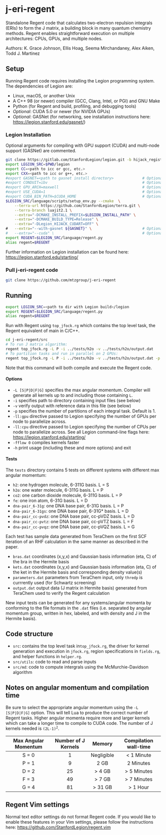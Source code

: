 # j-eri-regent

Standalone Regent code that calculates two-electron repulsion integrals (ERIs) to form the J matrix, a building block in many quantum chemistry methods. Regent enables straightforward execution on multiple architectures: CPUs, GPUs, and multiple nodes.

Authors: K. Grace Johnson, Ellis Hoag, Seema Mirchandaney, Alex Aiken, Todd J. Martinez

## Setup

Running Regent code requires installing the Legion programming system. The dependencies of Legion are:
- Linux, macOS, or another Unix
- A C++ 98 (or newer) compiler (GCC, Clang, Intel, or PGI) and GNU Make
- Python (for Regent and build, profiling, and debugging tools)
- *Optional*: CUDA 5.0 or newer (for NVIDIA GPUs)
- *Optional*: GASNet (for networking, see installation instructions here: https://legion.stanford.edu/gasnet/)

### Legion Installation
Optional arguments for compiling with GPU support (CUDA) and multi-node support (GASNet) are commented. 

```bash
git clone https://gitlab.com/StanfordLegion/legion.git -b hijack_registration_hack
export LEGION_SRC=$PWD/legion
export CC=<path to icc or gcc, etc.>
export CXX=<path to icc or g++, etc.>
#export GASNET=<path to gasnet install directory>             # Optional, multi-node
#export CONDUIT=ibv                                           # Optional, multi-node (also set as `mpi`)
#export GPU_ARCH=maxwell                                      # Optional, GPU (set to desired arch.)
#export USE_CUDA=1                                            # Optional, GPU
#export CUDA_BIN_PATH=$CUDA_HOME                              # Optional, GPU
$LEGION_SRC/language/scripts/setup_env.py --cmake  \
    --terra-url https://github.com/StanfordLegion/terra.git \
    --terra-branch luajit2.1 \
    --extra="-DCMAKE_INSTALL_PREFIX=$LEGION_INSTALL_PATH" \
    --extra="-DCMAKE_BUILD_TYPE=Release" \
    --extra="-DLegion_HIJACK_CUDART=OFF" \
#   --extra="--with-gasnet ${GASNET}" \                       # Optional, multi-node
#   --extra="--cuda" \                                        # Optional, GPU
export REGENT=$LEGION_SRC/language/regent.py
alias regent=$REGENT
```

Further information on Legion installation can be found here: https://legion.stanford.edu/starting/

### Pull j-eri-regent code
```bash
git clone https://github.com/mtzgroup/j-eri-regent
```

## Running

```bash
export LEGION_SRC=<path to dir with Legion build>/legion
export REGENT=$LEGION_SRC/language/regent.py
alias regent=$REGENT
```
Run with Regent using `top_jfock.rg` which contains the top level task, the Regent equivalent of main in C/C++.
```bash
cd j-eri-regent/src
# To run J matrix algorithm:
regent top_jfock.rg -L P -i ../tests/h2o -v ../tests/h2o/output.dat
# To partition tasks and run in parallel on 2 GPUs:
regent top_jfock.rg -L P -i ../tests/h2o -v ../tests/h2o/output.dat -p 2 -ll:gpu 2
```
Note that this command will both compile and execute the Regent code.

#### Options
- `-L [S|P|D|F|G]` specifies the max angular momentum. Compiler will generate all kernels up to and including those containing `L`.
- `-i` specifies path to directory containing input files (see below)
- `-v` verify output with reference data in this file (see below)
- `-p` specifies the number of partitions of each integral task. Default is 1.
- `-ll:gpu` directive passed to Legion specifying the number of GPUs per node to parallelize across.
- `-ll:cpu` directive passed to Legion specifying the number of CPUs per node to parallelize across. See all Legion command-line flags here: https://legion.stanford.edu/starting/
- `-fflow 0` compiles kernels faster
- `-h` print usage (including these and more options) and exit

#### Tests
The `tests` directory contains 5 tests on different systems with different max angular momentum:
- `h2`: one hydrogen molecule, 6-311G basis. L = S
- `h2o`: one water molecule, 6-311G basis. L = P
- `co2`: one carbon dioxide molecule, 6-311G basis. L = P
- `fe`: one iron atom, 6-31G basis. L = D
- `dna-pair_6-31g`: one DNA base pair, 6-31G basis. L = P
- `dna-pair_6-31gs`: one DNA base pair, 6-31G\* basis. L = D
- `dna-pair_cc-pvdz`: one DNA base pair, cc-pVDZ basis. L = D
- `dna-pair_cc-pvtz`: one DNA base pair, cc-pVTZ basis. L = F
- `dna-pair_cc-pvqz`: one DNA base pair, cc-pVQZ basis. L = G

Each test has sample data generated from TeraChem on the first SCF iteration of an RHF calculation in the same manner as described in the paper.
- `bras.dat` coordinates (x,y,x) and Gaussian basis information (eta, C) of the bra in the Hermite basis
- `kets.dat` coordinates (x,y,x) and Gaussian basis information (eta, C) of the ket in the Hermite basis  and corresponding density value(s)
- `parameters.dat` parameters from TeraChem input, only `thredp` is currrently used (for Schwartz screening)
- `output.dat` output data (J matrix in Hermite basis) generated from TeraChem used to verify the Regent calculation

New input tests can be generated for any systems/angular momenta by conforming to the file formats in the `.dat` files (i.e. separated by angular momentum group, written in hex, labeled, and with density and J in the Hermite basis).

## Code structure
- `src`: contains the top level task in`top_jfock.rg`, the driver for kernel generation and execution in `jfock.rg`, region specifications in `fields.rg`, and helper functions in `helper.rg`.
- `src/utils`: code to read and parse inputs
- `src/md`: code to compute intergrals using the McMurchie-Davidson algorithm

## Notes on angular momentum and compilation time

Be sure to select the appropriate angular momentum using the `-L [S|P|D|F|G]` option. This will tell Lua to produce the correct number of Regent tasks. Higher angular momenta require more and larger kernels which can take a longer time to compile to CUDA code. The number of J kernels needed is <code>(2L-1)<sup>2</sup></code>.

| Max Angular Momentum | Number of J Kernels | Memory     | Compilation wall-time |
|:--------------------:|:-------------------:|:----------:|:---------------------:|
| S = 0                | 1                   | Negligible | < 1 Minute            |
| P = 1                | 9                   | 2 GB       | 2 Minutes             |
| D = 2                | 25                  | > 4 GB     | > 5 Minutes           |
| F = 3                | 49                  | > 7 GB     | > 7 Minutes           |
| G = 4                | 81                  | > 31 GB    | > 1 Hour              |

## Regent Vim settings
Normal text editor settings do not format Regent code. If you would like to enable these features in your Vim settings, please follow the instructions here: https://github.com/StanfordLegion/regent.vim
